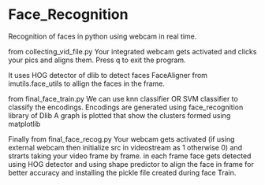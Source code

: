 # Face_Recognition
Recognition of faces in python using webcam in real time.

from collecting_vid_file.py 
Your integrated webcam gets activated and clicks your pics and aligns them. Press q to exit the program.

It uses HOG detector of dlib to detect faces
FaceAligner from imutils.face_utils to allign the faces in the frame.

from final_face_train.py 
We can use knn classifier OR SVM classifier to classify the encodings.
Encodings are generated using face_recognition library of Dlib
A graph is plotted that show the clusters formed using matplotlib

Finally from final_face_recog.py 
Your webcam gets activated (if using external webcam then initialize src in videostream as 1 otherwise 0) and strarts taking your video frame by frame. in each frame face gets detected using HOG detector and using shape predictor to align the face in frame for better accuracy and installing the pickle file created during face Train.
